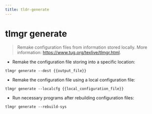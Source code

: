 ```yaml
---
title: tldr-generate
---
```

# tlmgr generate

> Remake configuration files from information stored locally.
> More information: <https://www.tug.org/texlive/tlmgr.html>.

- Remake the configuration file storing into a specific location:

`tlmgr generate --dest {{output_file}}`

- Remake the configuration file using a local configuration file:

`tlmgr generate --localcfg {{local_configuration_file}}`

- Run necessary programs after rebuilding configuration files:

`tlmgr generate --rebuild-sys`
